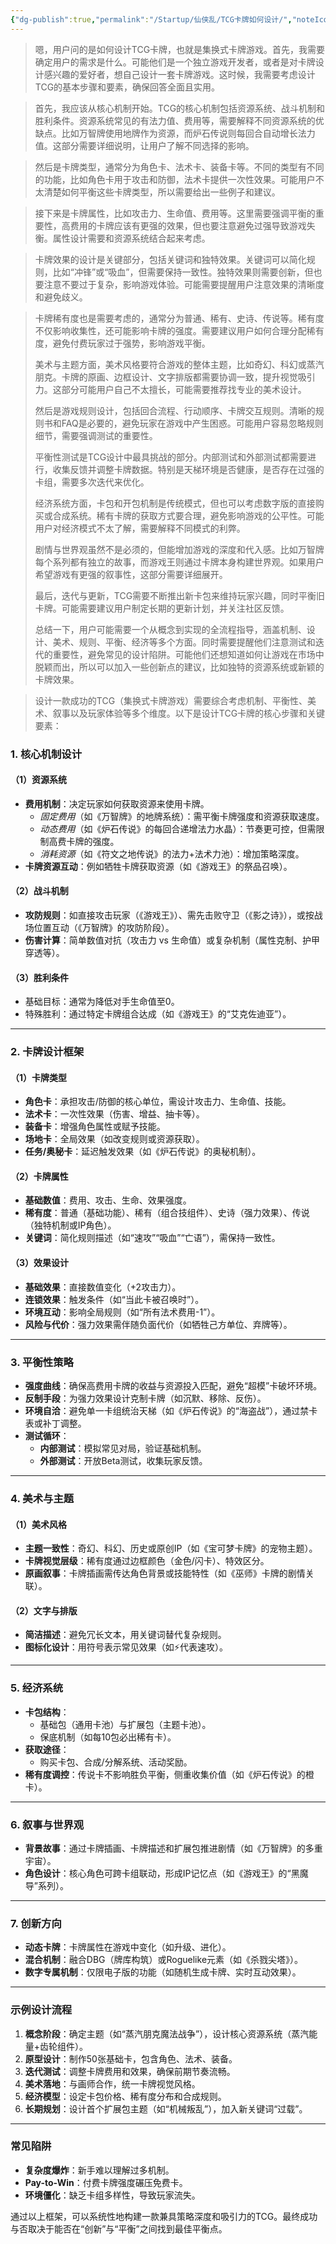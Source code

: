 ```yaml
---
{"dg-publish":true,"permalink":"/Startup/仙侠乱/TCG卡牌如何设计/","noteIcon":""}
---
```


> 嗯，用户问的是如何设计TCG卡牌，也就是集换式卡牌游戏。首先，我需要确定用户的需求是什么。可能他们是一个独立游戏开发者，或者是对卡牌设计感兴趣的爱好者，想自己设计一套卡牌游戏。这时候，我需要考虑设计TCG的基本步骤和要素，确保回答全面且实用。

> 首先，我应该从核心机制开始。TCG的核心机制包括资源系统、战斗机制和胜利条件。资源系统常见的有法力值、费用等，需要解释不同资源系统的优缺点。比如万智牌使用地牌作为资源，而炉石传说则每回合自动增长法力值。这部分需要详细说明，让用户了解不同选择的影响。

> 然后是卡牌类型，通常分为角色卡、法术卡、装备卡等。不同的类型有不同的功能，比如角色卡用于攻击和防御，法术卡提供一次性效果。可能用户不太清楚如何平衡这些卡牌类型，所以需要给出一些例子和建议。

> 接下来是卡牌属性，比如攻击力、生命值、费用等。这里需要强调平衡的重要性，高费用的卡牌应该有更强的效果，但也要注意避免过强导致游戏失衡。属性设计需要和资源系统结合起来考虑。

> 卡牌效果的设计是关键部分，包括关键词和独特效果。关键词可以简化规则，比如“冲锋”或“吸血”，但需要保持一致性。独特效果则需要创新，但也要注意不要过于复杂，影响游戏体验。可能需要提醒用户注意效果的清晰度和避免歧义。

> 卡牌稀有度也是需要考虑的，通常分为普通、稀有、史诗、传说等。稀有度不仅影响收集性，还可能影响卡牌的强度。需要建议用户如何合理分配稀有度，避免付费玩家过于强势，影响游戏平衡。
> 
> 美术与主题方面，美术风格要符合游戏的整体主题，比如奇幻、科幻或蒸汽朋克。卡牌的原画、边框设计、文字排版都需要协调一致，提升视觉吸引力。这部分可能用户自己不太擅长，可能需要推荐找专业的美术设计。
> 
> 然后是游戏规则设计，包括回合流程、行动顺序、卡牌交互规则。清晰的规则书和FAQ是必要的，避免玩家在游戏中产生困惑。可能用户容易忽略规则细节，需要强调测试的重要性。
> 
> 平衡性测试是TCG设计中最具挑战的部分。内部测试和外部测试都需要进行，收集反馈并调整卡牌数据。特别是天梯环境是否健康，是否存在过强的卡组，需要多次迭代来优化。
> 
> 经济系统方面，卡包和开包机制是传统模式，但也可以考虑数字版的直接购买或合成系统。稀有卡牌的获取方式要合理，避免影响游戏的公平性。可能用户对经济模式不太了解，需要解释不同模式的利弊。
> 
> 剧情与世界观虽然不是必须的，但能增加游戏的深度和代入感。比如万智牌每个系列都有独立的故事，而游戏王则通过卡牌本身构建世界观。如果用户希望游戏有更强的叙事性，这部分需要详细展开。
> 
> 最后，迭代与更新，TCG需要不断推出新卡包来维持玩家兴趣，同时平衡旧卡牌。可能需要建议用户制定长期的更新计划，并关注社区反馈。
> 
> 总结一下，用户可能需要一个从概念到实现的全流程指导，涵盖机制、设计、美术、规则、平衡、经济等多个方面。同时需要提醒他们注意测试和迭代的重要性，避免常见的设计陷阱。可能他们还想知道如何让游戏在市场中脱颖而出，所以可以加入一些创新点的建议，比如独特的资源系统或新颖的卡牌效果。

> 设计一款成功的TCG（集换式卡牌游戏）需要综合考虑机制、平衡性、美术、叙事以及玩家体验等多个维度。以下是设计TCG卡牌的核心步骤和关键要素：

### **1. 核心机制设计**
#### （1）资源系统
- **费用机制**：决定玩家如何获取资源来使用卡牌。  
  - *固定费用*（如《万智牌》的地牌系统）：需平衡卡牌强度和资源获取速度。  
  - *动态费用*（如《炉石传说》的每回合递增法力水晶）：节奏更可控，但需限制高费卡牌的强度。  
  - *消耗资源*（如《符文之地传说》的法力+法术力池）：增加策略深度。  
- **卡牌资源互动**：例如牺牲卡牌获取资源（如《游戏王》的祭品召唤）。

#### （2）战斗机制
- **攻防规则**：如直接攻击玩家（《游戏王》）、需先击败守卫（《影之诗》），或按战场位置互动（《万智牌》的攻防阶段）。  
- **伤害计算**：简单数值对抗（攻击力 vs 生命值）或复杂机制（属性克制、护甲穿透等）。  

#### （3）胜利条件
- 基础目标：通常为降低对手生命值至0。  
- 特殊胜利：通过特定卡牌组合达成（如《游戏王》的“艾克佐迪亚”）。

---

### **2. 卡牌设计框架**
#### （1）卡牌类型
- **角色卡**：承担攻击/防御的核心单位，需设计攻击力、生命值、技能。  
- **法术卡**：一次性效果（伤害、增益、抽卡等）。  
- **装备卡**：增强角色属性或赋予技能。  
- **场地卡**：全局效果（如改变规则或资源获取）。  
- **任务/奥秘卡**：延迟触发效果（如《炉石传说》的奥秘机制）。  

#### （2）卡牌属性
- **基础数值**：费用、攻击、生命、效果强度。  
- **稀有度**：普通（基础功能）、稀有（组合技组件）、史诗（强力效果）、传说（独特机制或IP角色）。  
- **关键词**：简化规则描述（如“速攻”“吸血”“亡语”），需保持一致性。

#### （3）效果设计
- **基础效果**：直接数值变化（+2攻击力）。  
- **连锁效果**：触发条件（如“当此卡被召唤时”）。  
- **环境互动**：影响全局规则（如“所有法术费用-1”）。  
- **风险与代价**：强力效果需伴随负面代价（如牺牲己方单位、弃牌等）。

---

### **3. 平衡性策略**
- **强度曲线**：确保高费用卡牌的收益与资源投入匹配，避免“超模”卡破坏环境。  
- **反制手段**：为强力效果设计克制卡牌（如沉默、移除、反伤）。  
- **环境自洽**：避免单一卡组统治天梯（如《炉石传说》的“海盗战”），通过禁卡表或补丁调整。  
- **测试循环**：  
  - **内部测试**：模拟常见对局，验证基础机制。  
  - **外部测试**：开放Beta测试，收集玩家反馈。  

---

### **4. 美术与主题**
#### （1）美术风格
- **主题一致性**：奇幻、科幻、历史或原创IP（如《宝可梦卡牌》的宠物主题）。  
- **卡牌视觉层级**：稀有度通过边框颜色（金色/闪卡）、特效区分。  
- **原画叙事**：卡牌插画需传达角色背景或技能特性（如《巫师》卡牌的剧情关联）。

#### （2）文字与排版
- **简洁描述**：避免冗长文本，用关键词替代复杂规则。  
- **图标化设计**：用符号表示常见效果（如⚡代表速攻）。

---

### **5. 经济系统**
- **卡包结构**：  
  - 基础包（通用卡池）与扩展包（主题卡池）。  
  - 保底机制（如每10包必出稀有卡）。  
- **获取途径**：  
  - 购买卡包、合成/分解系统、活动奖励。  
- **稀有度调控**：传说卡不影响胜负平衡，侧重收集价值（如《炉石传说》的橙卡）。

---

### **6. 叙事与世界观**
- **背景故事**：通过卡牌插画、卡牌描述和扩展包推进剧情（如《万智牌》的多重宇宙）。  
- **角色设计**：核心角色可跨卡组联动，形成IP记忆点（如《游戏王》的“黑魔导”系列）。  

---

### **7. 创新方向**
- **动态卡牌**：卡牌属性在游戏中变化（如升级、进化）。  
- **混合机制**：融合DBG（牌库构筑）或Roguelike元素（如《杀戮尖塔》）。  
- **数字专属机制**：仅限电子版的功能（如随机生成卡牌、实时互动效果）。  

---

### **示例设计流程**
1. **概念阶段**：确定主题（如“蒸汽朋克魔法战争”），设计核心资源系统（蒸汽能量+齿轮组件）。  
2. **原型设计**：制作50张基础卡，包含角色、法术、装备。  
3. **迭代测试**：调整卡牌费用和效果，确保前期节奏流畅。  
4. **美术落地**：与画师合作，统一卡牌视觉风格。  
5. **经济模型**：设定卡包价格、稀有度分布和合成规则。  
6. **长期规划**：设计首个扩展包主题（如“机械叛乱”），加入新关键词“过载”。  

---

### **常见陷阱**
- **复杂度爆炸**：新手难以理解过多机制。  
- **Pay-to-Win**：付费卡牌强度碾压免费卡。  
- **环境僵化**：缺乏卡组多样性，导致玩家流失。  

通过以上框架，可以系统性地构建一款兼具策略深度和吸引力的TCG。最终成功与否取决于能否在“创新”与“平衡”之间找到最佳平衡点。